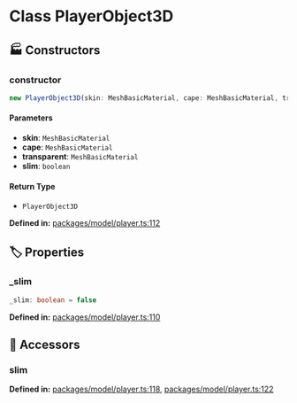# Class PlayerObject3D

## 🏭 Constructors

### constructor

```ts
new PlayerObject3D(skin: MeshBasicMaterial, cape: MeshBasicMaterial, transparent: MeshBasicMaterial, slim: boolean): PlayerObject3D
```
#### Parameters

- **skin**: `MeshBasicMaterial`
- **cape**: `MeshBasicMaterial`
- **transparent**: `MeshBasicMaterial`
- **slim**: `boolean`
#### Return Type

- `PlayerObject3D`

<p style="font-size: 14px; color: var(--vp-c-text-2)">
<strong>Defined in:</strong> <a href="https://github.com/voxelum/minecraft-launcher-core-node/blob/master/packages/model/player.ts#L112" target="_blank" rel="noreferrer">packages/model/player.ts:112</a>
</p>


## 🏷️ Properties

### _slim <Badge type="danger" text="private" />

```ts
_slim: boolean = false
```
<p style="font-size: 14px; color: var(--vp-c-text-2)">
<strong>Defined in:</strong> <a href="https://github.com/voxelum/minecraft-launcher-core-node/blob/master/packages/model/player.ts#L110" target="_blank" rel="noreferrer">packages/model/player.ts:110</a>
</p>


## 🔑 Accessors

### slim

<p style="font-size: 14px; color: var(--vp-c-text-2)">
<strong>Defined in:</strong> <a href="https://github.com/voxelum/minecraft-launcher-core-node/blob/master/packages/model/player.ts#L118" target="_blank" rel="noreferrer">packages/model/player.ts:118</a>, <a href="https://github.com/voxelum/minecraft-launcher-core-node/blob/master/packages/model/player.ts#L122" target="_blank" rel="noreferrer">packages/model/player.ts:122</a>
</p>


